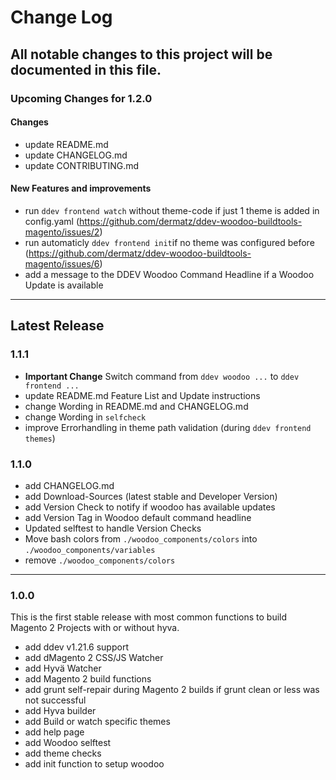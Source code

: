 # Change Log
All notable changes to this project will be documented in this file.
---
### Upcoming Changes for 1.2.0
#### Changes
- update README.md
- update CHANGELOG.md
- update CONTRIBUTING.md

#### New Features and improvements
- run `ddev frontend watch` without theme-code if just 1 theme is added in config.yaml (https://github.com/dermatz/ddev-woodoo-buildtools-magento/issues/2)
- run automaticly `ddev frontend init`if no theme was configured before (https://github.com/dermatz/ddev-woodoo-buildtools-magento/issues/6)
- add a message to the DDEV Woodoo Command Headline if a Woodoo Update is available

---
## Latest Release
### 1.1.1
- **Important Change** Switch command from `ddev woodoo ...` to `ddev frontend ...`
- update README.md Feature List and Update instructions
- change Wording in README.md and CHANGELOG.md
- change Wording in `selfcheck`
- improve Errorhandling in theme path validation (during `ddev frontend themes`)

### 1.1.0

- add CHANGELOG.md
- add Download-Sources (latest stable and Developer Version)
- add Version Check to notify if woodoo has available updates
- add Version Tag in Woodoo default command headline
- Updated selftest to handle Version Checks
- Move bash colors from `./woodoo_components/colors` into `./woodoo_components/variables`
- remove `./woodoo_components/colors`

---

### 1.0.0

This is the first stable release with most common functions to build Magento 2 Projects with or without hyva.

- add ddev v1.21.6 support
- add dMagento 2 CSS/JS Watcher
- add Hyvä Watcher
- add Magento 2 build functions
- add grunt self-repair during Magento 2 builds if grunt clean or less was not successful
- add Hyva builder
- add Build or watch specific themes
- add help page
- add Woodoo selftest
- add theme checks
- add init function to setup woodoo
